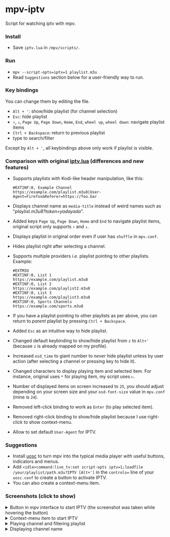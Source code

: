 # mpv-iptv

Script for watching iptv with mpv.

### Install

- Save `iptv.lua` in `/mpv/scripts/`.

### Run

- `mpv --script-opts=iptv=1 playlist.m3u`
- Read `Suggestions` section below for a user-friendly way to run.

### Key bindings

You can change them by editing the file.

- `Alt + '`: show/hide playlist (for channel selection)
- `Esc`: hide playlist
- `↑`, `↓`, `Page Up`, `Page Down`, `Home`, `End`, `wheel up`, `wheel down`: navigate playlist items
- `Ctrl + Backspace`: return to previous playlist
- type to search/filter

Except by `Alt + '`, all keybindings above only work if playlist is visible.

### Comparison with original [iptv.lua](https://github.com/gthreepw00d/mpv-iptv) (differences and new features)

- Supports playlists with Kodi-like header manipulation, like this:

      #EXTINF:0, Example Channel
      https://example.com/playlist.m3u8|User-Agent=Firefox&Referer=https://foo.bar
- Displays channel name as `media-title` instead of weird names such as "*playlist.m3u8?token=yadayada*".
- Added keys `Page Up`, `Page Down`, `Home` and `End` to navigate playlist items, original script only supports `↑` and `↓`.
- Displays playlist in original order even if user has `shuffle` in `mpv.conf`.
- Hides playlist right after selecting a channel.
- Supports multiple providers *i.e.* playlist pointing to other playlists. Example:

      #EXTM3U
      #EXTINF:0, List 1
      https://example.com/playlist.m3u8
      #EXTINF:0, List 2
      https://example.com/playlist2.m3u8
      #EXTINF:0, List 3
      https://example.com/playlist3.m3u8
      #EXTINF:0, Sports Channels
      https://example.com/sports.m3u8
- If you have a playlist pointing to other playlists as per above, you can return to *parent* playlist by pressing `Ctrl + Backspace`.
- Added `Esc` as an intuitive way to hide playlist.
- Changed default keybinding to show/hide playlist from `z` to `Alt+'` (because `z` is already mapped on my profile).
- Increased `osd_time` to giant number to *never* hide playlist unless by user action (after selecting a channel or pressing key to hide it).
- Changed characters to display playing item and selected item. For instance, original uses `*` for playing item, my script uses `▷`.
- Number of displayed items on screen increased to `25`, you should adjust depending on your screen size and your `osd-font-size` value in `mpv.conf` (mine is `24`).
- Removed left-click binding to work as `Enter` (to play selected item).
- Removed right-click binding to show/hide playlist because I use right-click to show context-menu.
- Allow to set default `User-Agent` for IPTV.

### Suggestions

- Install [uosc](https://github.com/tomasklaen/uosc) to turn mpv into the typical media player with useful buttons, indicators and menus.
- Add `<idle>command:live_tv:set script-opts iptv=1;loadfile /your/playlist/path.m3u?IPTV [Alt+']` in the `controls=` line of your `uosc.conf` to create a button to activate IPTV.
- You can also create a context-menu item.

### Screenshots (click to show)

<details>
  <summary>Button in mpv interface to start IPTV (the screenshot was taken while hovering the button)</summary>
  
  ![image](https://user-images.githubusercontent.com/5483864/210293865-7f65f0f9-1ed3-4f91-857d-3c8ccc5018c4.png)
</details>
<details>
  <summary>Context-menu item to start IPTV</summary>
  
  ![image](https://user-images.githubusercontent.com/5483864/210294042-0b8811b4-b892-47bc-bd47-366e5021e53c.png)
</details>
<details>
  <summary>Playing channel and filtering playlist</summary>
  
  ![image](https://user-images.githubusercontent.com/5483864/210294334-e43ac0aa-1932-4620-85db-27836a279798.png)
</details>
<details>
  <summary>Displaying channel name</summary>
  
  ![image](https://user-images.githubusercontent.com/5483864/210294575-a781ba64-797e-45a6-b80a-0f00b72304c6.png)
</details>
